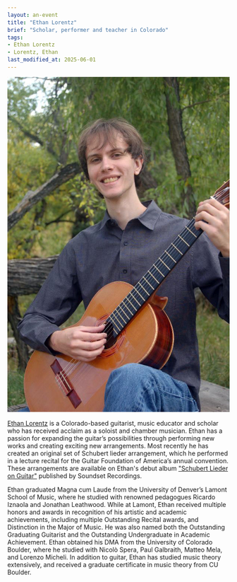 ```yaml
---
layout: an-event
title: "Ethan Lorentz"
brief: "Scholar, performer and teacher in Colorado"
tags:
- Ethan Lorentz
- Lorentz, Ethan
last_modified_at: 2025-06-01
---
```


![EthanLorentz](/pics/20230227-EthanLorentz.jpg)

[Ethan Lorentz](https://ethanlorentz.com/home) is a Colorado-based guitarist, music educator and scholar who has received acclaim as a soloist and chamber musician. Ethan has a passion for expanding the guitar’s possibilities through performing new works and creating exciting new arrangements. Most recently he has created an original set of Schubert lieder arrangement, which he performed in a lecture recital for the Guitar Foundation of America’s annual convention. These arrangements are available on Ethan's debut album ["Schubert Lieder on Guitar"](https://www.discogs.com/release/26992809-Schubert-Ethan-Lorentz-Schubert-Lieder-On-Guitar-) published by Soundset Recordings. 

Ethan graduated Magna cum Laude from the University of Denver’s Lamont School of Music, where he studied with renowned pedagogues Ricardo Iznaola and Jonathan Leathwood. While at Lamont, Ethan received multiple honors and awards in recognition of his artistic and academic achievements, including multiple Outstanding Recital awards, and Distinction in the Major of Music. He was also named both the Outstanding Graduating Guitarist and the Outstanding Undergraduate in Academic Achievement. Ethan obtained his DMA from the University of Colorado Boulder, where he studied with Nicolò Spera, Paul Galbraith, Matteo Mela, and Lorenzo Micheli. In addition to guitar, Ethan has studied music theory extensively, and received a graduate certificate in music theory from CU Boulder. 
